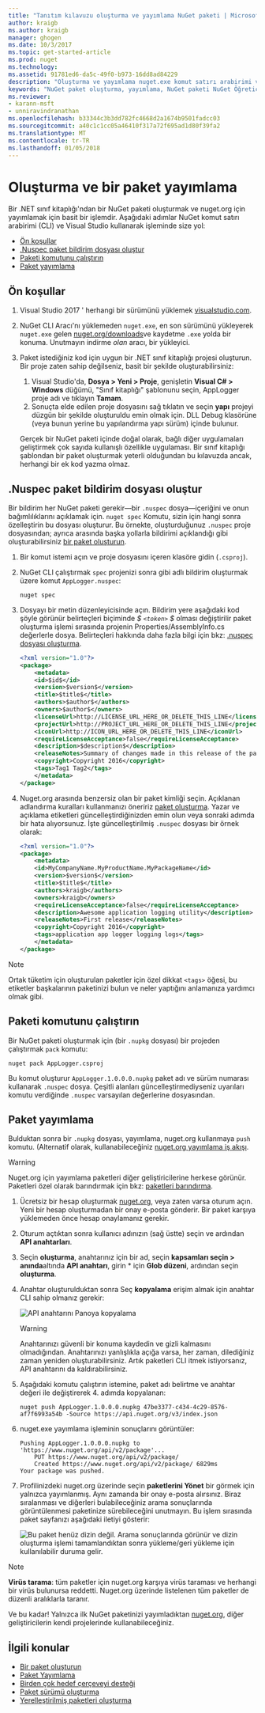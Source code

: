 ```yaml
---
title: "Tanıtım kılavuzu oluşturma ve yayımlama NuGet paketi | Microsoft Docs"
author: kraigb
ms.author: kraigb
manager: ghogen
ms.date: 10/3/2017
ms.topic: get-started-article
ms.prod: nuget
ms.technology: 
ms.assetid: 91781ed6-da5c-49f0-b973-16dd8ad84229
description: "Oluşturma ve yayımlama nuget.exe komut satırı arabirimi ve Visual Studio kullanarak bir NuGet paketi bir gözden geçirme Öğreticisi."
keywords: "NuGet paket oluşturma, yayımlama, NuGet paketi NuGet Öğreticisi"
ms.reviewer:
- karann-msft
- unniravindranathan
ms.openlocfilehash: b33344c3b3dd782fc4668d2a1674b9501fadcc03
ms.sourcegitcommit: a40c1c1cc05a46410f317a72f695ad1d80f39fa2
ms.translationtype: MT
ms.contentlocale: tr-TR
ms.lasthandoff: 01/05/2018
---
```

# <a name="create-and-publish-a-package"></a>Oluşturma ve bir paket yayımlama

Bir .NET sınıf kitaplığı'ndan bir NuGet paketi oluşturmak ve nuget.org için yayımlamak için basit bir işlemdir. Aşağıdaki adımlar NuGet komut satırı arabirimi (CLI) ve Visual Studio kullanarak işleminde size yol:

- [Ön koşullar](#install-pre-requisites)
- [.Nuspec paket bildirim dosyası oluştur](#create-the-nuspec-package-manifest-file)
- [Paketi komutunu çalıştırın](#run-the-pack-command)
- [Paket yayımlama](#publish-the-package)

## <a name="pre-requisites"></a>Ön koşullar

1. Visual Studio 2017 ' herhangi bir sürümünü yüklemek [visualstudio.com](https://www.visualstudio.com/).

1. NuGet CLI Aracı'nı yüklemeden `nuget.exe`, en son sürümünü yükleyerek `nuget.exe` gelen [nuget.org/downloads](https://nuget.org/downloads)ve kaydetme `.exe` yolda bir konuma. Unutmayın indirme *olan* aracı, bir yükleyici.

1. Paket istediğiniz kod için uygun bir .NET sınıf kitaplığı projesi oluşturun. Bir proje zaten sahip değilseniz, basit bir şekilde oluşturabilirsiniz:
    1. Visual Studio'da, **Dosya > Yeni > Proje**, genişletin **Visual C# > Windows** düğümü, "Sınıf kitaplığı" şablonunu seçin, AppLogger proje adı ve tıklayın **Tamam**.
    1. Sonuçta elde edilen proje dosyasını sağ tıklatın ve seçin **yapı** projeyi düzgün bir şekilde oluşturuldu emin olmak için. DLL Debug klasörüne (veya bunun yerine bu yapılandırma yapı sürüm) içinde bulunur.

    Gerçek bir NuGet paketi içinde doğal olarak, bağlı diğer uygulamaları geliştirmek çok sayıda kullanışlı özellikle uygulaması. Bir sınıf kitaplığı şablondan bir paket oluşturmak yeterli olduğundan bu kılavuzda ancak, herhangi bir ek kod yazma olmaz.

## <a name="create-the-nuspec-package-manifest-file"></a>.Nuspec paket bildirim dosyası oluştur

Bir bildirim her NuGet paketi gerekir&mdash;bir `.nuspec` dosya&mdash;içeriğini ve onun bağımlılıklarını açıklamak için. `nuget spec` Komutu, sizin için hangi sonra özelleştirin bu dosyası oluşturur. Bu örnekte, oluşturduğunuz `.nuspec` proje dosyasından; ayrıca arasında başka yollarla bildirimi açıklandığı gibi oluşturabilirsiniz [bir paket oluşturun](../create-packages/creating-a-package.md).

1. Bir komut istemi açın ve proje dosyasını içeren klasöre gidin (`.csproj`).

1. NuGet CLI çalıştırmak `spec` projenizi sonra gibi adlı bildirim oluşturmak üzere komut `AppLogger.nuspec`:

    ```
    nuget spec
    ```

1. Dosyayı bir metin düzenleyicisinde açın. Bildirim yere aşağıdaki kod şöyle görünür belirteçleri biçiminde  *$ `<token>` $*  olması değiştirilir paket oluşturma işlemi sırasında projenin Properties/AssemblyInfo.cs değerlerle dosya. Belirteçleri hakkında daha fazla bilgi için bkz: [.nuspec dosyası oluşturma](../create-packages/creating-a-package.md#creating-the-nuspec-file).

    ```xml
    <?xml version="1.0"?>
    <package>
        <metadata>
        <id>$id$</id>
        <version>$version$</version>
        <title>$title$</title>
        <authors>$author$</authors>
        <owners>$author$</owners>
        <licenseUrl>http://LICENSE_URL_HERE_OR_DELETE_THIS_LINE</licenseUrl>
        <projectUrl>http://PROJECT_URL_HERE_OR_DELETE_THIS_LINE</projectUrl>
        <iconUrl>http://ICON_URL_HERE_OR_DELETE_THIS_LINE</iconUrl>
        <requireLicenseAcceptance>false</requireLicenseAcceptance>
        <description>$description$</description>
        <releaseNotes>Summary of changes made in this release of the package.</releaseNotes>
        <copyright>Copyright 2016</copyright>
        <tags>Tag1 Tag2</tags>
        </metadata>
    </package>
    ```

1. Nuget.org arasında benzersiz olan bir paket kimliği seçin. Açıklanan adlandırma kuralları kullanmanızı öneririz [paket oluşturma](../create-packages/creating-a-package.md#choosing-a-unique-package-identifier-and-setting-the-version-number). Yazar ve açıklama etiketleri güncelleştirdiğinizden emin olun veya sonraki adımda bir hata alıyorsunuz. İşte güncelleştirilmiş `.nuspec` dosyası bir örnek olarak:

    ```xml
    <?xml version="1.0"?>
    <package>
        <metadata>
        <id>MyCompanyName.MyProductName.MyPackageName</id>
        <version>$version$</version>
        <title>$title$</title>
        <authors>kraigb</authors>
        <owners>kraigb</owners>
        <requireLicenseAcceptance>false</requireLicenseAcceptance>
        <description>Awesome application logging utility</description>
        <releaseNotes>First release</releaseNotes>
        <copyright>Copyright 2016</copyright>
        <tags>application app logger logging logs</tags>
        </metadata>
    </package>
    ```

> [!Note]
> Ortak tüketim için oluşturulan paketler için özel dikkat `<tags>` öğesi, bu etiketler başkalarının paketinizi bulun ve neler yaptığını anlamanıza yardımcı olmak gibi.

## <a name="run-the-pack-command"></a>Paketi komutunu çalıştırın

Bir NuGet paketi oluşturmak için (bir `.nupkg` dosyası) bir projeden çalıştırmak `pack` komutu:

```
nuget pack AppLogger.csproj
```

Bu komut oluşturur `AppLogger.1.0.0.0.nupkg` paket adı ve sürüm numarası kullanarak `.nuspec` dosya. Çeşitli alanları güncelleştirmediyseniz uyarıları komutu verdiğinde `.nuspec` varsayılan değerlerine dosyasından.

## <a name="publish-the-package"></a>Paket yayımlama

Bulduktan sonra bir `.nupkg` dosyası, yayımlama, nuget.org kullanmaya `push` komutu. (Alternatif olarak, kullanabileceğiniz [nuget.org yayımlama iş akışı](../create-packages/publish-a-package.md#publish-to-nugetorg).

> [!Warning]
> Nuget.org için yayımlama paketleri diğer geliştiricilerine herkese görünür. Paketleri özel olarak barındırmak için bkz: [paketleri barındırma](../hosting-packages/overview.md).

1. Ücretsiz bir hesap oluşturmak [nuget.org](https://www.nuget.org/users/account/LogOn?returnUrl=%2F), veya zaten varsa oturum açın. Yeni bir hesap oluşturmadan bir onay e-posta gönderir. Bir paket karşıya yüklemeden önce hesap onaylamanız gerekir.

1. Oturum açtıktan sonra kullanıcı adınızın (sağ üstte) seçin ve ardından **API anahtarları**.

1. Seçin **oluşturma**, anahtarınız için bir ad, seçin **kapsamları seçin > anında**altında **API anahtarı**, girin * için **Glob düzeni**, ardından seçin **oluşturma**.

1. Anahtar oluşturulduktan sonra Seç **kopyalama** erişim almak için anahtar CLI sahip olmanız gerekir:

    ![API anahtarını Panoya kopyalama](media/QS_Create-02-APIKey.png)

    > [!Warning]
    > Anahtarınızı güvenli bir konuma kaydedin ve gizli kalmasını olmadığından. Anahtarınızı yanlışlıkla açığa varsa, her zaman, dilediğiniz zaman yeniden oluşturabilirsiniz. Artık paketleri CLI itmek istiyorsanız, API anahtarını da kaldırabilirsiniz.

1. Aşağıdaki komutu çalıştırın istemine, paket adı belirtme ve anahtar değeri ile değiştirerek 4. adımda kopyalanan:

    ```
    nuget push AppLogger.1.0.0.0.nupkg 47be3377-c434-4c29-8576-af7f6993a54b -Source https://api.nuget.org/v3/index.json
    ```

1. nuget.exe yayımlama işleminin sonuçlarını görüntüler:

    ```
    Pushing AppLogger.1.0.0.0.nupkg to 'https://www.nuget.org/api/v2/package'...
        PUT https://www.nuget.org/api/v2/package/
        Created https://www.nuget.org/api/v2/package/ 6829ms
    Your package was pushed. 
    ```

1. Profilinizdeki nuget.org üzerinde seçin **paketlerini Yönet** bir görmek için yalnızca yayımlanmış. Aynı zamanda bir onay e-posta alırsınız. Biraz sıralanması ve diğerleri bulabileceğiniz arama sonuçlarında görüntülenmesi paketinize sürebileceğini unutmayın. Bu işlem sırasında paket sayfanızı aşağıdaki iletiyi gösterir:

    ![Bu paket henüz dizin değil. Arama sonuçlarında görünür ve dizin oluşturma işlemi tamamlandıktan sonra yükleme/geri yükleme için kullanılabilir duruma gelir.](media/QS_Create-03-NotIndexed.png)

> [!Note]
> **Virüs tarama**: tüm paketler için nuget.org karşıya virüs taraması ve herhangi bir virüs bulunursa reddetti. Nuget.org üzerinde listelenen tüm paketler de düzenli aralıklarla taranır.

Ve bu kadar! Yalnızca ilk NuGet paketinizi yayımladıktan [nuget.org](https://www.nuget.org/), diğer geliştiricilerin kendi projelerinde kullanabileceğiniz.

## <a name="related-topics"></a>İlgili konular

- [Bir paket oluşturun](../create-packages/creating-a-package.md)
- [Paket Yayımlama](../create-packages/publish-a-package.md)
- [Birden çok hedef çerçeveyi desteği](../create-packages/supporting-multiple-target-frameworks.md)
- [Paket sürümü oluşturma](../reference/package-versioning.md)
- [Yerelleştirilmiş paketleri oluşturma](../create-packages/creating-localized-packages.md)
